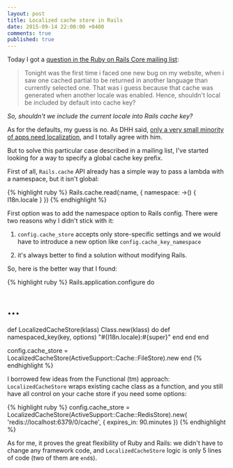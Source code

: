 ```yaml
---
layout: post
title: Localized cache store in Rails
date: 2015-09-14 22:00:00 +0400
comments: true
published: true
---
```


Today I got a [question in the Ruby on Rails Core mailing list](https://groups.google.com/forum/#!topic/rubyonrails-core/jRctpsQ-hO4):

> Tonight was the first time i faced one new bug on my website, when i saw one cached partial to be returned in another language than currently selected one. That  was i guess because that cache was generated when another locale was enabled.
Hence, shouldn't local be included by default into cache key?

*So, shouldn't we include the current locale into Rails cache key?*


As for the defaults, my guess is no. As DHH said, [only a very small minority of apps need localization](https://github.com/rails/rails/pull/21124#issuecomment-127995334), and I totally agree with him.

But to solve this particular case described in a mailing list, I've started looking for a way to specify a global cache key prefix.

First of all, `Rails.cache` API already has a simple way to pass a lambda with a namespace, but it isn't global:

{% highlight ruby %}
Rails.cache.read(:name, {
  namespace: ->() { I18n.locale }
})
{% endhighlight %}


First option was to add the namespace option to Rails config.
There were two reasons why I didn't stick with it:

1) `config.cache_store` accepts only store-specific settings and we would have to introduce a new option like `config.cache_key_namespace`

2) it's always better to find a solution without modifying Rails.

So, here is the better way that I found:

{% highlight ruby %}
Rails.application.configure do
  # ...
  def LocalizedCacheStore(klass)
    Class.new(klass) do
      def namespaced_key(key, options)
        "#{I18n.locale}:#{super}"
      end
    end
  end

  config.cache_store = LocalizedCacheStore(ActiveSupport::Cache::FileStore).new
end
{% endhighlight %}

I borrowed few ideas from the Functional (tm) approach: `LocalizedCacheStore` wraps existing cache class as a function, and you still have all control on your cache store if you need some options:

{% highlight ruby %}
config.cache_store = LocalizedCacheStore(ActiveSupport::Cache::RedisStore).new( 'redis://localhost:6379/0/cache', { expires_in: 90.minutes })
{% endhighlight %}

As for me, it proves the great flexibility of Ruby and Rails: we didn't have to change any framework code, and `LocalizedCacheStore` logic is only 5 lines of code (two of them are `end`s).
